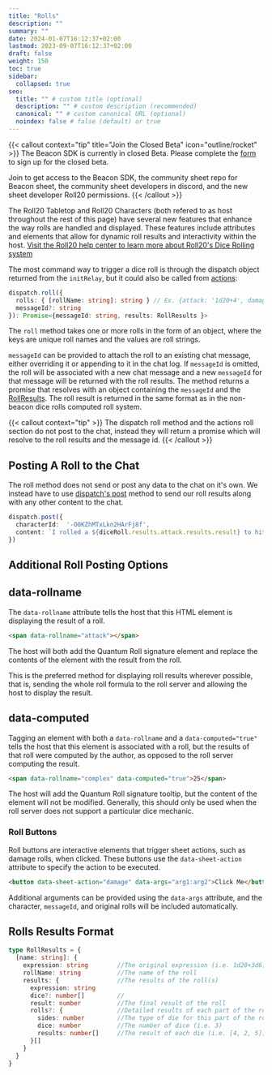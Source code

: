 ```yaml
---
title: "Rolls"
description: ""
summary: ""
date: 2024-01-07T16:12:37+02:00
lastmod: 2023-09-07T16:12:37+02:00
draft: false
weight: 150
toc: true
sidebar:
  collapsed: true
seo:
  title: "" # custom title (optional)
  description: "" # custom description (recommended)
  canonical: "" # custom canonical URL (optional)
  noindex: false # false (default) or true
---
```


{{< callout context="tip" title="Join the Closed Beta" icon="outline/rocket" >}}
The Beacon SDK is currently in closed Beta. Please complete the [form](https://forms.gle/XXnj1SbfmYnUq8Hu9) to sign up for the closed beta.

Join to get access to the Beacon SDK, the community sheet repo for Beacon sheet, the community sheet developers in discord, and the new sheet developer Roll20 permissions.
{{< /callout >}}

The Roll20 Tabletop and Roll20 Characters (both refered to as host throughout the rest of this page) have several new features that enhance the way rolls are handled and displayed. These features include attributes and elements that allow for dynamic roll results and interactivity within the host.
[Visit the Roll20 help center to learn more about Roll20's Dice Rolling system](https://help.roll20.net/hc/en-us/articles/360037773133-Dice-Reference)

The most command way to trigger a dice roll is through the dispatch object returned from the `initRelay`, but it could also be called from [actions](/beacon-docs/docs/components/actions):
```typescript
dispatch.roll({
  rolls: { [rollName: string]: string } // Ex. {attack: '1d20+4', damage: `3d6+2`}
  messageId?: string
}): Promise<{messageId: string, results: RollResults }>
```

The `roll` method takes one or more rolls in the form of an object, where the keys are unique roll names and the values are roll strings.

`messageId` can be provided to attach the roll to an existing chat message, either overriding it or appending to it in the chat log. 
If `messageId` is omitted, the roll will be associated with a new chat message and a new `messageId` for that message will be returned with the roll results.
The method returns a promise that resolves with an object containing the `messageId` and the [RollResults](#rolls-results-format). The roll result is returned in the same format as in the non-beacon dice rolls computed roll system.

{{< callout context="tip" >}}
The dispatch roll method and the actions roll section do not post to the chat, instead they will return a promise which will resolve to the roll results and the message id.
{{< /callout >}}

## Posting A Roll to the Chat

The roll method does not send or post any data to the chat on it's own. We instead have to use  [dispatch's post](/beacon-docs/docs/components/dispatch/#post) method to send our roll results along with any other content to the chat.

```typescript
dispatch.post({
  characterId:  '-O0KZhMTxLkn2HArFj8f',
  content: `I rolled a ${diceRoll.results.attack.results.result} to hit and did ${diceRoll.results.damage.results.result} damage!`,
})
```

## Additional Roll Posting Options

## data-rollname

The `data-rollname` attribute tells the host that this HTML element is displaying the result of a roll.

```html
<span data-rollname="attack"></span>
```

The host will both add the Quantum Roll signature element and replace the contents of the element with the result from the roll.

This is the preferred method for displaying roll results wherever possible, that is, sending the whole roll formula to the roll server and allowing the host to display the result.

## data-computed

Tagging an element with both a `data-rollname` and a `data-computed="true"` tells the host that this element is associated with a roll, but the results of that roll were computed by the author, as opposed to the roll server computing the result.

```html
<span data-rollname="complex" data-computed="true">25</span>
```

The host will add the Quantum Roll signature tooltip, but the content of the element will not be modified. Generally, this should only be used when the roll server does not support a particular dice mechanic.

### Roll Buttons

Roll buttons are interactive elements that trigger sheet actions, such as damage rolls, when clicked. These buttons use the `data-sheet-action` attribute to specify the action to be executed.

```html
<button data-sheet-action="damage" data-args="arg1:arg2">Click Me</button>
```

Additional arguments can be provided using the `data-args` attribute, and the character, `messageId`, and original rolls will be included automatically.

## Rolls Results Format
```typescript
type RollResults = {
  [name: string]: {
    expression: string        //The original expression (i.e. 1d20+3d6)
    rollName: string          //The name of the roll
    results: {                //The results of the roll(s)
      expression: string
      dice?: number[]         //
      result: number          //The final result of the roll
      rolls?: {               //Detailed results of each part of the roll (i.e. 3d6)
        sides: number         //The type of die for this part of the roll (i.e. 6)
        dice: number          //The number of dice (i.e. 3)
        results: number[]     //The result of each die (i.e. [4, 2, 5])
      }[]
    }
  }
}
```